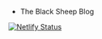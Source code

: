 * The Black Sheep Blog

[![Netlify Status](https://api.netlify.com/api/v1/badges/02aeaf88-b43a-48c3-af64-0da88b305a51/deploy-status)](https://app.netlify.com/sites/theblacksheepblog/deploys)
